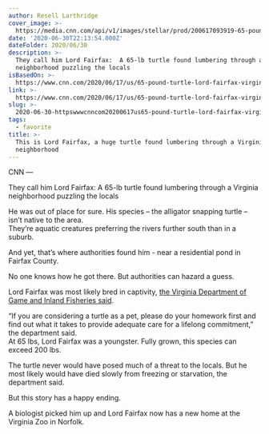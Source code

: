 ```yaml
---
author: Resell Larthridge
cover_image: >-
  https://media.cnn.com/api/v1/images/stellar/prod/200617093919-65-pound-turtle-crosses-road.jpg?q=x_0,y_0,h_900,w_1599,c_fill/w_800
date: '2020-06-30T22:13:54.000Z'
dateFolder: 2020/06/30
description: >-
  They call him Lord Fairfax:  A 65-lb turtle found lumbering through a Virginia
  neighborhood puzzling the locals
isBasedOn: >-
  https://www.cnn.com/2020/06/17/us/65-pound-turtle-lord-fairfax-virginia-trnd/index.html
link: >-
  https://www.cnn.com/2020/06/17/us/65-pound-turtle-lord-fairfax-virginia-trnd/index.html
slug: >-
  2020-06-30-httpswwwcnncom20200617us65-pound-turtle-lord-fairfax-virginia-trndindexhtml
tags:
  - favorite
title: >-
  This is Lord Fairfax, a huge turtle found lumbering through a Virginia
  neighborhood
---
```

<figure><picture></picture></figure>
<p>CNN —</p>
<p>They call him Lord Fairfax: A 65-lb turtle found lumbering through a Virginia neighborhood puzzling the locals</p>
<p>He was out of place for sure. His species – the alligator snapping turtle – isn’t native to the area. <br/>
 They’re aquatic creatures preferring the rivers further south than in a suburb.</p>
<p>And yet, that’s where authorities found him - near a residential pond in Fairfax County.</p>
<p>No one knows how he got there. But authorities can hazard a guess.</p>
<p>Lord Fairfax was most likely bred in captivity, <a href="https://www.facebook.com/story.php?story_fbid=10156985784721498&amp;id=88223336497">the Virginia Department of Game and Inland Fisheries said</a>.</p>
<p>“If you are considering a turtle as a pet, please do your homework first and find out what it takes to provide adequate care for a lifelong commitment,” the department said. <br/>
 At 65 lbs, Lord Fairfax was a youngster. Fully grown, this species can exceed 200 lbs.</p>
<p>The turtle never would have posed much of a threat to the locals. But he most likely would have died slowly from freezing or starvation, the department said.</p>
<p>But this story has a happy ending.</p>
<p>A biologist picked him up and Lord Fairfax now has a new home at the Virginia Zoo in Norfolk.</p>
